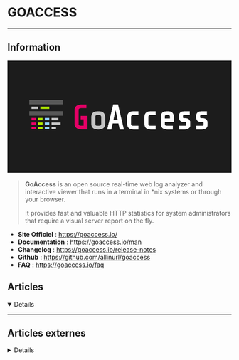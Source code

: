 # GOACCESS
---

## <i class="fa-solid fa-hashtag"></i> Information

![Logo](../../_media/apps/goaccess/goaccess-logo.png ':size=250 :no-zoom')


> <i class="fa-solid fa-quote-left"></i> **GoAccess** is an open source real-time web log analyzer and interactive viewer that runs in a terminal in *nix systems or through your browser.
>
> It provides fast and valuable HTTP statistics for system administrators that require a visual server report on the fly. <i class="fa-solid fa-quote-left fa-rotate-180"></i>


- <i class="fa-solid fa-globe"></i> **Site Officiel** : https://goaccess.io/
- <i class="fa-solid fa-book"></i> **Documentation** : https://goaccess.io/man
- <i class="fa-solid fa-file-circle-question"></i> **Changelog** : https://goaccess.io/release-notes
- <i class="fa-brands fa-github"></i> **Github** : https://github.com/allinurl/goaccess
- <i class="far fa-question-circle"></i> **FAQ** : https://goaccess.io/faq 



## <i class="fa-regular fa-newspaper"></i> Articles

<details open>

</details>

---

## <i class="fa-solid fa-glasses"></i> Articles externes

<details>

- [GoAccess – Analyze Real-Time Apache and Nginx Logs](https://www.linuxtechi.com/goaccess-analyze-real-time-apache-nginx-logs/)
- [Goaccess - Rapport HTML depuis des logs d’un serveur web](https://blog.genma.fr/?Goaccess-Rapport-HTML-depuis-des-logs-d-un-serveur-web)
- [GoAccess (A Real-Time Apache and Nginx) Web Server Log Analyzer](https://www.tecmint.com/goaccess-a-real-time-apache-and-nginx-web-server-log-analyzer/)
- [GoAccess : les statistiques Web simples, légères et esthétiques](https://blog.adminrezo.fr/2018/12/goaccess-les-statistiques-web-simples-legeres-et-esthetiques/)
- [GoAccess : Visualisez le VRAI nombre de visiteurs sur votre site Web en temps réel !](https://www.geeek.org/goaccess-analyser-access-log/)
- [How To Install and Use GoAccess Web Log Analyzer on Ubuntu 20.04](https://www.digitalocean.com/community/tutorials/how-to-install-and-use-goaccess-web-log-analyzer-on-ubuntu-20-04)
- [How to Install GoAccess Web Log Analyzer on Ubuntu 20.04](https://www.howtoforge.com/tutorial/ubuntu-goaccess-apache-log-analyzer/)
- [How to install GoAccess web log analyzer with Nginx on Linux or Unix](https://www.cyberciti.biz/faq/how-to-install-goaccess-web-log-analyzer-with-nginx-on-linux-or-unix/)
- [Install GoAccess Apache Log Analyzer Tool on Ubuntu 16.04](https://www.howtoforge.com/tutorial/ubuntu-goaccess-apache-log-analyzer/)
- [Statistiques web éthiques avec Goaccess](https://www.arsouyes.org/blog/2020/20_Stats_Goaccess/)

</details>
